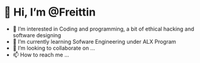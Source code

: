 👋 Hi, I’m @Freittin
======
- 👀 I’m interested in Coding and programming, a bit of ethical hacking and software designing
- 🌱 I’m currently learning Sofware Engineering under ALX Program
- 💞️ I’m looking to collaborate on ...
- 📫 How to reach me ...

<!---
Freittin/Freittin is a ✨ special ✨ repository because its `README.md` (this file) appears on your GitHub profile.
You can click the Preview link to take a look at your changes.
--->
